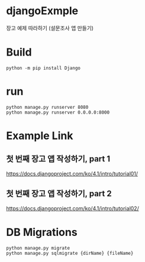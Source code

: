 # djangoExmple
장고 예제 따라하기 (설문조사 앱 만들기)

# Build
```
python -m pip install Django
```

# run
```
python manage.py runserver 8080
python manage.py runserver 0.0.0.0:8000
```

# Example Link
## 첫 번째 장고 앱 작성하기, part 1
https://docs.djangoproject.com/ko/4.1/intro/tutorial01/

## 첫 번째 장고 앱 작성하기, part 2
https://docs.djangoproject.com/ko/4.1/intro/tutorial02/

# DB Migrations
```
python manage.py migrate
python manage.py sqlmigrate {dirName} {fileName}
```